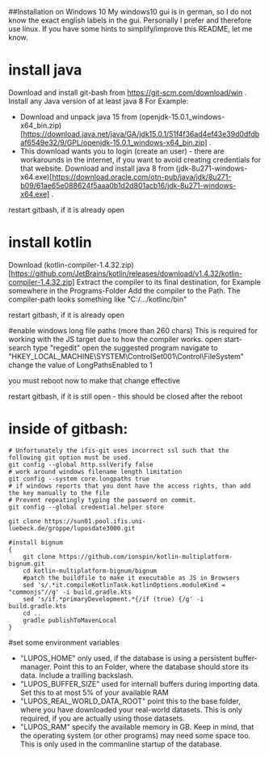 ##Installation on Windows 10
My windows10 gui is in german, so I do not know the exact english labels in the gui.
Personally I prefer and therefore use linux.
If you have some hints to simplify/improve this README, let me know.

# install java

Download and install git-bash from https://git-scm.com/download/win .
Install any Java version of at least java 8
For Example:

* Download and unpack java 15 from (openjdk-15.0.1_windows-x64_bin.zip)[https://download.java.net/java/GA/jdk15.0.1/51f4f36ad4ef43e39d0dfdbaf6549e32/9/GPL/openjdk-15.0.1_windows-x64_bin.zip] .
* This download wants you to login (create an user) - there are workarounds in the internet, if you want to avoid creating credentials for that website.
  Download and install java 8 from (jdk-8u271-windows-x64.exe)[https://download.oracle.com/otn-pub/java/jdk/8u271-b09/61ae65e088624f5aaa0b1d2d801acb16/jdk-8u271-windows-x64.exe] .

restart gitbash, if it is already open

# install kotlin

Download (kotlin-compiler-1.4.32.zip)[https://github.com/JetBrains/kotlin/releases/download/v1.4.32/kotlin-compiler-1.4.32.zip]
Extract the compiler to its final destination, for Example somewhere in the Programs-Folder
Add the compiler to the Path.
The compiler-path looks something like "C:/.../kotlinc/bin"

restart gitbash, if it is already open

#enable windows long file paths (more than 260 chars)
This is required for working with the JS target due to how the compiler works.
open start-search
type "regedit"
open the suggested program
navigate to "HKEY_LOCAL_MACHINE\SYSTEM\ControlSet001\Control\FileSystem"
change the value of LongPathsEnabled to 1

you must reboot now to make that change effective

restart gitbash, if it is still open - this should be closed after the reboot

# inside of gitbash:

```gitbash
# Unfortunately the ifis-git uses incorrect ssl such that the following git option must be used.
git config --global http.sslVerify false
# work around windows filename length limitation
git config --system core.longpaths true
# if windows reports that you dont have the access rights, than add the key manually to the file
# Prevent repeatingly typing the password on commit.
git config --global credential.helper store

git clone https://sun01.pool.ifis.uni-luebeck.de/groppe/luposdate3000.git

#install bignum
{ 
    git clone https://github.com/ionspin/kotlin-multiplatform-bignum.git
    cd kotlin-multiplatform-bignum/bignum
    #patch the buildfile to make it executable as JS in Browsers
    sed 's/.*it.compileKotlinTask.kotlinOptions.moduleKind = "commonjs"//g' -i build.gradle.kts
    sed 's/if.*primaryDevelopment.*{/if (true) {/g' -i build.gradle.kts
    cd ..
    gradle publishToMavenLocal
}
```

#set some environment variables

* "LUPOS_HOME"
  only used, if the database is using a persistent buffer-manager. Point this to an Folder, where the database should store its data. Include a trailling backslash.
* "LUPOS_BUFFER_SIZE"
  used for internall buffers during importing data. Set this to at most 5% of your available RAM
* "LUPOS_REAL_WORLD_DATA_ROOT"
  point this to the base folder, where you have downloaded your real-world datasets. This is only required, if you are actually using those datasets.
* "LUPOS_RAM"
  specify the available memory in GB. Keep in mind, that the operating system (or other programs) may need some space too. This is only used in the commanline startup of the database.
